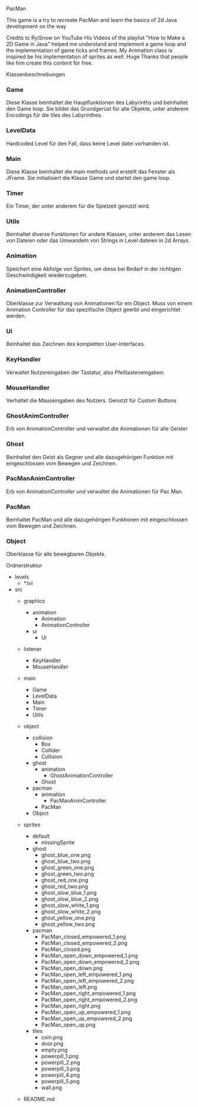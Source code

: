 PacMan

This game is a try to recreate PacMan and learn the basics of 2d Java development on the way


Credits to RyiSnow on YouTube
His Videos of the playlist "How to Make a 2D Game in Java" helped me understand and implement a game loop and the implementation of game ticks and frames. My Animation class is inspired be his implementation of sprites as well.
Huge Thanks that people like him create this content for free.

Klassenbeschreibungen

### Game
Diese Klasse beinhaltet die Hauptfunktionen des Labyrinths und beinhaltet den Game loop. Sie bildet das Grundgerüst für alle Objekte, unter anderem Encodings für die tiles des Labyrinthes.

### LevelData
Hardcoded Level für den Fall, dass keine Level datei vorhanden ist.

### Main
Diese Klasse beinhaltet die main methods und erstellt das Fenster als JFrame. Sie initialisiert die Klasse Game und startet den game loop.

### Timer
Ein Timer, der unter anderem für die Spielzeit genutzt wird.

### Utils
Beinhaltet diverse Funktionen für andere Klassen, unter anderem das Lesen von Dateien oder das Umwandeln von Strings in Level dateien in 2d Arrays.

### Animation
Speichert eine Abfolge von Sprites, um diese bei Bedarf in der richtigen Geschwindigkeit wiederzugeben.

### AnimationController
Oberklasse zur Verwaltung von Animationen für ein Object. Muss von einem Animation Controller für das spezifische Object geerbt und eingerichtet werden.

### Ui
Beinhaltet das Zeichnen des kompletten User-Interfaces.

### KeyHandler
Verwaltet Nutzereingaben der Tastatur, also Pfeiltasteneingaben.

### MouseHandler
Verhaltet die Mauseingaben des Nutzers. Genutzt für Custom Buttons

### GhostAnimController
Erb von AnimationController und verwaltet die Animationen für alle Geister

### Ghost
Beinhaltet den Geist als Gegner und alle dazugehörigen Funktion mit eingeschlossen vom Bewegen und Zeichnen.

### PacManAnimController
Erb von AnimationController und verwaltet die Animationen für Pac Man.

### PacMan
Beinhaltet PacMan und alle dazugehörigen Funktionen mit eingeschlossen vom Bewegen und Zeichnen.

### Object
Oberklasse für alle bewegbaren Objekte.

Ordnerstruktur
* levels
    * *.lvl
* src
    * graphics
        * animation
            * Animation
            * AnimationController
        * ui
            * Ui
    * listener
        * KeyHandler
        * MouseHandler
    * main
        * Game
        * LevelData
        * Main
        * Timer
        * Utils
    * object
        * collision
            * Box
            * Collider
            * Collision
        * ghost
            * animation
                * GhostAnimationController
            * Ghost
        * pacman
            * animation
                * PacManAnimController
            * PacMan
        * Object
    * sprites
        * default
            * missingSprite
        * ghost
            * ghost_blue_one.png
            * ghost_blue_two.png
            * ghost_green_one.png
            * ghost_green_two.png
            * ghost_red_one.png
            * ghost_red_two.png
            * ghost_slow_blue_1.png
            * ghost_slow_blue_2.png
            * ghost_slow_white_1.png
            * ghost_slow_white_2.png
            * ghost_yellow_one.png
            * ghost_yellow_two.png
        * pacman
            * PacMan_closed_empowered_1.png
            * PacMan_closed_empowered_2.png
            * PacMan_closed.png
            * PacMan_open_down_empowered_1.png
            * PacMan_open_down_empowered_2.png
            * PacMan_open_down.png
            * PacMan_open_left_empowered_1.png
            * PacMan_open_left_empowered_2.png
            * PacMan_open_left.png
            * PacMan_open_right_empowered_1.png
            * PacMan_open_right_empowered_2.png
            * PacMan_open_right.png
            * PacMan_open_up_empowered_1.png
            * PacMan_open_up_empowered_2.png
            * PacMan_open_up.png
        * tiles
            * coin.png
            * door.png
            * empty.png
            * powerpill_1.png
            * powerpill_2.png
            * powerpill_3.png
            * powerpill_4.png
            * powerpill_5.png
            * wall.png
    
    * README.md